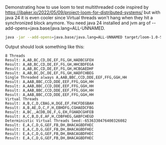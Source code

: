 Demonstrating how to use loom to test multithreaded code inspired by https://jbaker.io/2022/05/09/project-loom-for-distributed-systems/ but with java 24 it is even cooler since Virtual threads won't hang when they hit a synchronized block anymore. You need java 24 installed and jvm arg of --add-opens=java.base/java.lang=ALL-UNNAMED.

```sh
java -jar --add-opens=java.base/java.lang=ALL-UNNAMED target/loom-1.0-SNAPSHOT.jar
```

Output should look something like this:
```
8 Threads
Result: A,AB,BC,CD,DE,EF,FG,GH,HADBCGFEH
Result: A,AB,BC,CD,DE,EF,FG,GH,HHCBDFEGA
Result: A,AB,BC,CD,DE,EF,FG,GH,HCBGAEDHF
Result: A,AB,BC,DC,DE,EF,FG,GH,HADFCHBEG
Single Threaded always A,AAB,BBC,CCD,DDE,EEF,FFG,GGH,HH
Result: A,AAB,BBC,CCD,DDE,EEF,FFG,GGH,HH
Result: A,AAB,BBC,CCD,DDE,EEF,FFG,GGH,HH
Result: A,AAB,BBC,CCD,DDE,EEF,FFG,GGH,HH
Result: A,AAB,BBC,CCD,DDE,EEF,FFG,GGH,HH
Virtual Threads
Result: A,B,C,D,CBAG,H,DGE,EF,FHCFDEGBAH
Result: A,B,AE,D,C,F,H,EBHDFG,CGHAEDCFBG
Result: A,BC,,ACDB,DE,F,G,EH,FGHADCGHFEB
Result: A,C,B,D,E,AF,H,CDBFHEG,GABFCHEGD
Deterministic Virtual Threads Seed:-6536330476400326082
Result: E,A,C,D,G,GEF,FB,DH,BHACAGBDFHEC
Result: E,A,C,D,G,GEF,FB,DH,BHACAGBDFHEC
Result: E,A,C,D,G,GEF,FB,DH,BHACAGBDFHEC
Result: E,A,C,D,G,GEF,FB,DH,BHACAGBDFHEC
```
